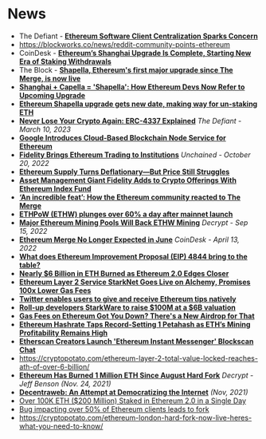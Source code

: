 # News

- The Defiant - [**Ethereum Software Client Centralization Sparks Concern**](https://thedefiant.io/ethereum-software-client-centralization-sparks-concern)
- https://blockworks.co/news/reddit-community-points-ethereum
- CoinDesk - [**Ethereum’s Shanghai Upgrade Is Complete, Starting New Era of Staking Withdrawals**](https://www.coindesk.com/tech/2023/04/12/ethereums-shanghai-upgrade-activates-starting-new-era-of-staking-withdrawals/)
- The Block - [**Shapella, Ethereum's first major upgrade since The Merge, is now live**](https://www.theblock.co/post/226036/ethereum-shapella-upgrade-goes-live)
- **[Shanghai + Capella = 'Shapella': How Ethereum Devs Now Refer to Upcoming Upgrade](https://www.coindesk.com/tech/2023/03/02/shanghai-capella-shapella-how-ethereum-devs-now-refer-to-upcoming-upgrade/)**
- **[Ethereum Shapella upgrade gets new date, making way for un-staking ETH](https://cointelegraph.com/news/ethereum-shapella-upgrade-gets-new-date-making-way-for-un-staking-eth)**
- **[Never Lose Your Crypto Again: ERC-4337 Explained](https://www.youtube.com/watch?v=fqH-L5Y_iV0)**
*The Defiant - March 10, 2023*
- **[Google Introduces Cloud-Based Blockchain Node Service for Ethereum](https://www.coindesk.com/tech/2022/10/27/google-introduces-cloud-based-blockchain-node-service-for-ethereum/)**
- **[Fidelity Brings Ethereum Trading to Institutions](https://unchainedpodcast.com/fidelity-brings-ethereum-trading-to-institutions/)**
*Unchained - October 20, 2022*
- **[Ethereum Supply Turns Deflationary—But Price Still Struggles](https://decrypt.co/111605/ethereum-supply-turns-deflationary-but-price-still-struggles)**
- **[Asset Management Giant Fidelity Adds to Crypto Offerings With Ethereum Index Fund](https://www.coindesk.com/business/2022/10/04/asset-management-giant-fidelity-adds-to-crypto-offerings-with-ethereum-index-fund/)**
- **[‘An incredible feat’: How the Ethereum community reacted to The Merge](https://www.theblock.co/post/170334/an-incredible-feat-how-the-ethereum-community-reacted-to-the-merge)**
- **[ETHPoW (ETHW) plunges over 60% a day after mainnet launch](https://www.theblock.co/post/170690/ethpow-ethw-plunges-over-60-a-day-after-mainnet-launch)**
- **[Major Ethereum Mining Pools Will Back ETHW Mining](https://decrypt.co/109737/major-ethereum-mining-pools-will-back-ethw-mining)**
*Decrypt - Sep 15, 2022*
- **[Ethereum Merge No Longer Expected in June](https://www.coindesk.com/business/2022/04/13/ethereum-merge-no-longer-expected-in-june/)**
*CoinDesk - April 13, 2022*
- **[What does Ethereum Improvement Proposal (EIP) 4844 bring to the table?](https://cryptoslate.com/what-does-ethereum-improvement-proposal-eip-4844-bring-to-the-table/)**
- **[Nearly $6 Billion in ETH Burned as Ethereum 2.0 Edges Closer](https://decrypt.co/95574/nearly-6-billion-eth-burned-ethereum-2-0-edges-closer)**
- **[Ethereum Layer 2 Service StarkNet Goes Live on Alchemy, Promises 100x Lower Gas Fees](https://decrypt.co/94549/ethereum-alchemy-starknet)**
- **[Twitter enables users to give and receive Ethereum tips natively](https://cointelegraph.com/news/twitter-enables-users-to-give-and-receive-ethereum-tips-natively)**
- **[Roll-up developers StarkWare to raise $100M at a $6B valuation](https://cryptoslate.com/roll-up-developers-starkware-to-raise-100m-at-a-6b-valuation/)**
- **[Gas Fees on Ethereum Got You Down? There's a New Airdrop for That](https://decrypt.co/89470/gas-fees-ethereum-got-down-theres-new-airdrop-that)**
- **[Ethereum Hashrate Taps Record-Setting 1 Petahash as ETH’s Mining Profitability Remains High](https://news.bitcoin.com/ethereum-hashrate-taps-record-setting-1-petahash-as-eths-mining-profitability-remains-high/)**
- **[Etherscan Creators Launch 'Ethereum Instant Messenger' Blockscan Chat](https://decrypt.co/91226/etherscan-creators-launch-ethereum-instant-messenger-blockscan-chat)**
- https://cryptopotato.com/ethereum-layer-2-total-value-locked-reaches-ath-of-over-6-billion/
- **[Ethereum Has Burned 1 Million ETH Since August Hard Fork](https://decrypt.co/86740/ethereum-has-burned-1-million-eth-since-august-hard-fork)**
*Decrypt - Jeff Benson (Nov. 24, 2021)*
- **[Decentraweb: An Attempt at Democratizing the Internet](https://cryptopotato.com/decentraweb-an-attempt-at-democratizing-the-internet/)** *(Nov, 2021)*
- [Over 100K ETH ($200 Million) Staked in Ethereum 2.0 in a Single Day](https://cryptopotato.com/over-100k-eth-200-million-staked-in-ethereum-2-0-in-a-single-day/)
- [Bug impacting over 50% of Ethereum clients leads to fork](https://www.theblockcrypto.com/post/115822/bug-impacting-over-50-of-ethereum-clients-leads-to-fork)
- https://cryptopotato.com/ethereum-london-hard-fork-now-live-heres-what-you-need-to-know/
